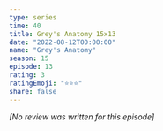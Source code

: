 ```yaml
---
type: series
time: 40
title: Grey's Anatomy 15x13
date: "2022-08-12T00:00:00"
name: "Grey's Anatomy"
season: 15
episode: 13
rating: 3
ratingEmoji: "⭐️⭐️⭐️"
share: false
---
```


*[No review was written for this episode]*
